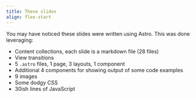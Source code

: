 ```yaml
---
title: These slides
align: flex-start
---
```


You may have noticed these slides were written using Astro. This was done leveraging:

- Content collections, each slide is a markdown file (28 files)
- View transitions
- 5 `.astro` files, 1 page, 3 layouts, 1 component
- Additional 4 components for showing output of some code examples
- 9 images
- Some dodgy CSS
- 30ish lines of JavaScript
